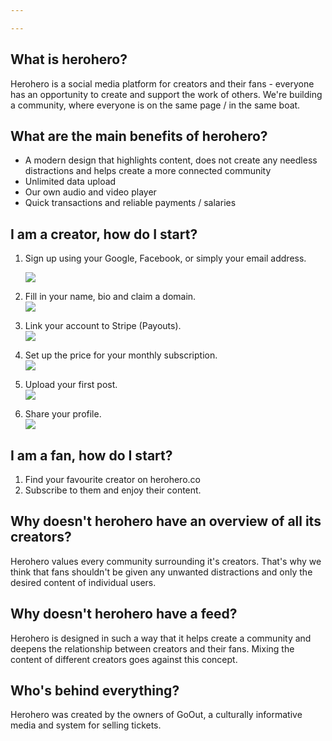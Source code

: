 ```yaml
---

---
```

## What is herohero?

Herohero is a social media platform for creators and their fans - everyone has an opportunity to create and support the work of others. We're building a community, where everyone is on the same page / in the same boat.

## What are the main benefits of herohero?

* A modern design that highlights content, does not create any needless distractions and helps create a more connected community
* Unlimited data upload
* Our own audio and video player
* Quick transactions and reliable payments / salaries

## I am a creator, how do I start?

1. Sign up using your Google, Facebook, or simply your email address.

   ![](/images/1.png)
2. Fill in your name, bio and claim a domain.  
   ![](/images/2.png)
3. Link your account to Stripe (Payouts).  
   ![](/images/3.png)
4. Set up the price for your monthly subscription.  
   ![](/images/4.png)
5. Upload your first post.  
   ![](/images/5.png)
6. Share your profile.  
   ![](/images/7.png)

## I am a fan, how do I start?

1. Find your favourite creator on herohero.co
2. Subscribe to them and enjoy their content.

## Why doesn't herohero have an overview of all its creators?

Herohero values every community surrounding it's creators. That's why we think that fans shouldn't be given any unwanted distractions and only the desired content of individual users.

## Why doesn't herohero have a feed?

Herohero is designed in such a way that it helps create a community and deepens the relationship between creators and their fans. Mixing the content of different creators goes against this concept.

## Who's behind everything?

Herohero was created by the owners of GoOut, a culturally informative media and system for selling tickets.